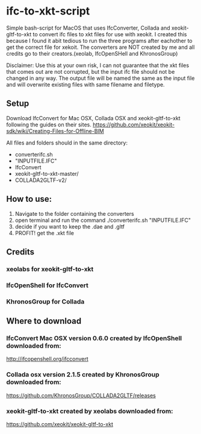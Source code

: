 # ifc-to-xkt-script

Simple bash-script for MacOS that uses IfcConverter, Collada and xeokit-gltf-to-xkt to convert ifc files to xkt files for use with xeokit.
I created this because I found it abit tedious to run the three programs after eachother to get the correct file for xekoit.
The converters are NOT created by me and all credits go to their creators.(xeolab, IfcOpenSHell and KhronosGroup)


Disclaimer: Use this at your own risk, I can not guarantee that the xkt files that comes out are not corrupted, but the input ifc file should not be changed in any way. The output file will be named the same as the input file and will overwrite existing files with same filename and filetype.


## Setup
Download IfcConvert for Mac OSX, Collada OSX and xeokit-gltf-to-xkt following the guides on their sites.
https://github.com/xeokit/xeokit-sdk/wiki/Creating-Files-for-Offline-BIM

All files and folders should in the same directory:
- converterifc.sh
- "INPUTFILE.IFC"
- IfcConvert
- xeokit-gltf-to-xkt-master/ 
- COLLADA2GLTF-v2/

## How to use:
1. Navigate to the folder containing the converters
2. open terminal and run the command ./converterifc.sh "INPUTFILE.IFC"
3. decide if you want to keep the .dae and .gltf
4. PROFIT! get the .xkt file


## Credits
### xeolabs for xeokit-gltf-to-xkt
### IfcOpenShell for IfcConvert
### KhronosGroup for Collada


## Where to download
### IfcConvert Mac OSX version 0.6.0 created by IfcOpenShell downloaded from: 
http://ifcopenshell.org/ifcconvert

### Collada osx version 2.1.5 created by KhronosGroup downloaded from:
https://github.com/KhronosGroup/COLLADA2GLTF/releases

### xeokit-gltf-to-xkt created by xeolabs downloaded from:
https://github.com/xeokit/xeokit-gltf-to-xkt
